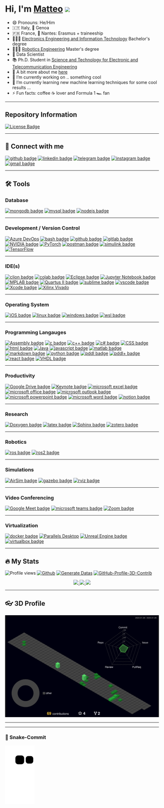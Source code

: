 # Hi, I'm [Matteo](https://about.me/matteomaragliano/getstarted) <a> <img src="https://media.giphy.com/media/hvRJCLFzcasrR4ia7z/giphy.gif" width="2.5%"></a>

- 😄 Pronouns: He/Him
- 🇮🇹 Italy, 📍 Genoa
- 🇫🇷 France, 📍 Nantes: Erasmus + traineeship 
- 👨🏻‍🎓 [Electronics Engineering and Information Technology](https://corsi.unige.it/corsi/9273) Bachelor's degree
- 👨🏻‍🎓 [Robotics Engineering](https://courses.unige.it/10635) Master's degree
- 💼 Data Scientist
- 📚 Ph.D. Student in [Science and Technology for Electronic and Telecommunication Engineering](https://corsi.unige.it/en/corsi/11361)
- 📰 A bit more about me [here](https://mmatteo-hub.github.io/resume/)
- 🔭 I’m currently working on .. something cool
- 🌱 I’m currently learning new machine learning techniques for some cool results ... 
- ⚡️ Fun facts: coffee ☕️ lover and Formula 1 🏎 fan

---
## Repository Information
<a href="https://github.com/mmatteo-hub/mmatteo-hub/blob/master/LICENSE.md"><img src="https://img.shields.io/github/license/mmatteo-hub/mmatteo-hub?color=2b9348" alt="License Badge"/></a>
</p>

<!-- <p align="center">
<a href="https://github.com/mmatteo-hub/mmatteo-hub/stargazers"><img src="https://img.shields.io/github/stars/mmatteo-hub/mmatteo-hub?color=blue" alt="Stars Badge"/></a>
<a href="https://github.com/mmatteo-hub/mmatteo-hub/network/members"><img src="https://img.shields.io/github/forks/mmatteo-hub/mmatteo-hub?color=blue" alt="Forks Badge"/></a>
<a href="https://github.com/mmatteo-hub/mmatteo-hub/issues"><img src="https://img.shields.io/github/issues/mmatteo-hub/mmatteo-hub?color=yellow" alt="Issues Badge"/></a>
<a href="https://github.com/mmatteo-hub/mmatteo-hub/pulls"><img src="https://img.shields.io/github/issues-pr/mmatteo-hub/mmatteo-hub?color=yellow" alt="Pull Requests Badge"/></a>
<a href="https://github.com/mmatteo-hub/mmatteo-hub/graphs/contributors"><img src="https://img.shields.io/github/contributors/mmatteo-hub/mmatteo-hub?color=green" alt="Contributors Badge"/></a>
<a href="https://github.com/mmatteo-hub/mmatteo-hub/blob/master/LICENSE"><img src="https://img.shields.io/github/license/mmatteo-hub/mmatteo-hub?color=2b9348" alt="License Badge"/></a>
</p>
-->
---

## 🔗 Connect with me

[![github badge](https://img.shields.io/badge/GitHub-black?style=flat-square&logo=github)](https://github.com/mmatteo-hub)
[![linkedin badge](https://img.shields.io/badge/LinkedIn-black?style=flat-square&logo=linkedin)](https://www.linkedin.com/in/matteo-maragliano-1b0202234)
[![telegram badge](https://img.shields.io/badge/Telegram-black?style=flat-square&logo=telegram)](https://t.me/Smizz99)
[![instagram badge](https://img.shields.io/badge/Instagram-black?style=flat-square&logo=instagram)](https://www.instagram.com/accounts/login/?next=/matteo_maragliano/)
[![gmail badge](https://img.shields.io/badge/Gmail-black?style=flat-square&logo=gmail)](https://www.instagram.com/accounts/login/?next=/matteo_maragliano/)

---

## 🛠️ Tools

### Database
  [![mongodb badge](https://img.shields.io/badge/MongoDB-black?style=flat&logo=mongodb)](https://www.mongodb.com/)
  [![mysql badge](https://img.shields.io/badge/MySQL-black?style=flat&logo=mysql)](https://www.mysql.com/)
  [![nodejs badge](https://img.shields.io/badge/Node.js-black?style=flat&logo=node.js)](https://nodejs.org/)

---

### Development / Version Control
  [![Azure DevOps](https://img.shields.io/badge/Azure%20DevOps-black?style=flat&logo=azure-devops)](https://azure.microsoft.com/en-us/services/devops/)
  [![bash badge](https://img.shields.io/badge/Bash-black?style=flat&logo=gnu-bash)](https://www.gnu.org/software/bash/)
  [![github badge](https://img.shields.io/badge/GitHub-black?style=flat&logo=github)](https://git-scm.com)
  [![gitlab badge](https://img.shields.io/badge/GitLab-black?style=flat&logo=gitlab)](https://about.gitlab.com/)
  [![NVIDIA badge](https://img.shields.io/badge/NVIDIA-black?style=flat&logo=nvidia)](https://www.nvidia.com/)
  [![PyTorch](https://img.shields.io/badge/PyTorch-black?style=flat&logo=pytorch)](https://pytorch.org/)
  [![postman badge](https://img.shields.io/badge/Postman-black?style=flat&logo=postman)](https://www.postman.com/)
  [![simulink badge](https://img.shields.io/badge/Simulink-black?style=flat&logo=simulink)](https://www.mathworks.com/products/simulink.html)
  [![TensorFlow](https://img.shields.io/badge/TensorFlow-black?style=flat&logo=tensorflow)](https://www.tensorflow.org/)

---

### IDE(s)
  [![clion badge](https://img.shields.io/badge/CLion-black?style=flat&logo=clion)](https://www.jetbrains.com/clion/)
  [![colab badge](https://img.shields.io/badge/Google%20Colab-black?style=flat&logo=google-colab)](https://colab.research.google.com/)
  [![Eclipse badge](https://img.shields.io/badge/Eclipse-black?style=flat&logo=eclipse)](https://www.eclipse.org/)
  [![Jupyter Notebook badge](https://img.shields.io/badge/Jupyter%20Notebook-black?style=flat&logo=jupyter)](https://jupyter.org/)
  [![MPLAB badge](https://img.shields.io/badge/MPLAB-black?style=flat&logo=microchip)](https://www.microchip.com/mplab)
  [![Quartus II badge](https://img.shields.io/badge/Quartus%20II-black?style=flat&logo=altera)](https://www.intel.com/content/www/us/en/software/programmable/quartus-prime/overview.html)
  [![sublime badge](https://img.shields.io/badge/Sublime%20Text-black?style=flat&logo=sublime-text)](https://www.sublimetext.com/)
  [![vscode badge](https://img.shields.io/badge/VS%20Code-black?style=flat&logo=visual-studio-code)](https://code.visualstudio.com/)
  [![Xcode badge](https://img.shields.io/badge/Xcode-black?style=flat&logo=xcode)](https://developer.apple.com/xcode/)
  [![Xilinx Vivado](https://img.shields.io/badge/Xilinx%20Vivado-black?style=flat&logo=xilinx)](https://www.xilinx.com/products/design-tools/vivado.html)

---

### Operating System
  [![iOS badge](https://img.shields.io/badge/iOS-black?style=flat&logo=ios)](https://www.apple.com/ios/)
  [![linux badge](https://img.shields.io/badge/Linux-black?style=flat&logo=linux)](https://www.linux.org/)
  [![windows badge](https://img.shields.io/badge/Windows-black?style=flat&logo=windows)](https://www.microsoft.com/windows/)
  [![wsl badge](https://img.shields.io/badge/WSL-black?style=flat&logo=ubuntu)](https://docs.microsoft.com/en-us/windows/wsl/)

---

### Programming Langauges
  [![Assembly badge](https://img.shields.io/badge/Assembly-black?style=flat&logo=assembly)](https://en.wikipedia.org/wiki/Assembly_language)
  [![c badge](https://img.shields.io/badge/C-black?style=flat&logo=c)](https://www.w3schools.com/c/index.php)
  [![c++ badge](https://img.shields.io/badge/C++-black?style=flat&logo=c%2B%2B)](https://www.w3schools.com/cpp/default.asp)
  [![c# badge](https://img.shields.io/badge/C%23-black?style=flat&logo=csharp)](https://www.w3schools.com/cs/index.php)
  [![CSS badge](https://img.shields.io/badge/CSS-black?style=flat&logo=css3)](https://www.w3.org/Style/CSS/Overview.en.html)
  [![html badge](https://img.shields.io/badge/HTML-black?style=flat&logo=html5)](https://developer.mozilla.org/en-US/docs/Web/HTML)
  [![Java](https://img.shields.io/badge/Java-black?style=flat&logo=openjdk)](https://openjdk.java.net/)
  [![javascript badge](https://img.shields.io/badge/JavaScript-black?style=flat&logo=javascript)](https://developer.mozilla.org/en-US/docs/Web/JavaScript)
  [![matlab badge](https://img.shields.io/badge/MATLAB-black?style=flat&logo=mathworks)](https://www.mathworks.com/products/matlab.html)
  [![markdown badge](https://img.shields.io/badge/Markdown-black?style=flat&logo=markdown)](https://daringfireball.net/projects/markdown/)
  [![python badge](https://img.shields.io/badge/Python-black?style=flat&logo=python)](https://www.python.org/)
  [![pddl badge](https://img.shields.io/badge/PDDL-black?style=flat&logo=)](https://planning.wiki/guide/whatis/pddl#:~:text=Planning%20Domain%20Definition%20Language%20(PDDL)%20is%20a%20family%20of%20languages,with%20different%20levels%20of%20expressivity.)
  [![pddl+ badge](https://img.shields.io/badge/PDDL+-black?style=flat&logo=)](https://planning.wiki/ref/pddlplus)
  [![react badge](https://img.shields.io/badge/React-black?style=flat&logo=react)](https://reactjs.org/)
  [![VHDL badge](https://img.shields.io/badge/VHDL-black?style=flat&logo=vhdl)](https://en.wikipedia.org/wiki/VHDL)

---

### Productivity
  [![Google Drive badge](https://img.shields.io/badge/Google%20Drive-black?style=flat&logo=google-drive)](https://drive.google.com)
  [![Keynote badge](https://img.shields.io/badge/Keynote-black?style=flat&logo=keynote)](https://www.apple.com/keynote/)
  [![microsoft excel badge](https://img.shields.io/badge/Microsoft%20Excel-black?style=flat&logo=microsoft%20excel)](https://www.office.com/excel)
  [![microsoft office badge](https://img.shields.io/badge/Microsoft%20Office-black?style=flat&logo=microsoft)](https://www.office.com/)
  [![microsoft outlook badge](https://img.shields.io/badge/Microsoft%20Outlook-black?style=flat&logo=microsoft%20outlook)](https://www.office.com/outlook)
  [![microsoft powerpoint badge](https://img.shields.io/badge/Microsoft%20PowerPoint-black?style=flat&logo=microsoft%20powerpoint)](https://www.office.com/powerpoint)
  [![microsoft word badge](https://img.shields.io/badge/Microsoft%20Word-black?style=flat&logo=microsoft%20word)](https://www.office.com/word)
  [![notion badge](https://img.shields.io/badge/Notion-black?style=flat&logo=notion)](https://www.notion.so/)

---

### Research
  [![Doxygen badge](https://img.shields.io/badge/Doxygen-black?style=flat&logo=doxygen)](https://www.doxygen.nl/)
  [![latex badge](https://img.shields.io/badge/LaTeX-black?style=flat&logo=latex)](https://www.latex-project.org/)
  [![Sphinx badge](https://img.shields.io/badge/Sphinx-black?style=flat&logo=sphinx)](https://www.sphinx-doc.org/)
  [![zotero badge](https://img.shields.io/badge/Zotero-black?style=flat&logo=zotero)](https://www.zotero.org)

---

### Robotics
  [![ros badge](https://img.shields.io/badge/ROS-black?style=flat&logo=ros)](https://www.ros.org/)
  [![ros2 badge](https://img.shields.io/badge/ROS2-black?style=flat&logo=ros)](https://www.ros.org/)
  
---

### Simulations
  [![AirSim badge](https://img.shields.io/badge/AirSim-black?style=flat&logo=unreal-engine)](https://microsoft.github.io/AirSim/)
  [![gazebo badge](https://img.shields.io/badge/Gazebo-black?style=flat&logo=gazebo)](http://gazebosim.org/)
  [![rviz badge](https://img.shields.io/badge/Rviz-black?style=flat&logo=ros)](https://wiki.ros.org/rviz)
  
---

### Video Conferencing
  [![Google Meet badge](https://img.shields.io/badge/Google%20Meet-black?style=flat&logo=google-meet)](https://meet.google.com/)
  [![microsoft teams badge](https://img.shields.io/badge/Microsoft%20Teams-black?style=flat&logo=microsoft%20teams)](https://www.microsoft.com/microsoft-teams/)
  [![Zoom badge](https://img.shields.io/badge/Zoom-black?style=flat&logo=zoom)](https://zoom.us/)

---

### Virtualization
  [![docker badge](https://img.shields.io/badge/Docker-black?style=flat&logo=docker)](https://www.docker.com/)
  [![Parallels Desktop](https://img.shields.io/badge/Parallels%20Desktop-black?style=flat&logo=parallels)](https://www.parallels.com/)
  [![Unreal Engine badge](https://img.shields.io/badge/Unreal%20Engine-black?style=flat&logo=unreal-engine)](https://www.unrealengine.com/)
  [![virtualbox badge](https://img.shields.io/badge/VirtualBox-black?style=flat&logo=virtualbox)](https://www.virtualbox.org)
  
---  
## 🔥 My Stats

![Profile views](https://komarev.com/ghpvc/?username=mmatteo-hub) [![Github](https://img.shields.io/github/followers/mmatteo-hub?label=Follow&style=social)](https://github.com/mmatteo-hub) [![Generate Datas](https://github.com/mmatteo-hub/mmatteo-hub/actions/workflows/main.yml/badge.svg)](https://github.com/mmatteo-hub/mmatteo-hub/actions/workflows/main.yml) [![GitHub-Profile-3D-Contrib](https://github.com/mmatteo-hub/mmatteo-hub/actions/workflows/profile-3d.yml/badge.svg)](https://github.com/mmatteo-hub/mmatteo-hub/actions/workflows/profile-3d.yml)

<p align="center">
  <a href="https://github.com/mmatteo-hub">
    <img height="180em" src="https://github-readme-stats.vercel.app/api?username=mmatteo-hub&theme=noctis_minimus&show_icons=true" />
    <img height="180em" src="https://github-readme-stats.vercel.app/api/top-langs/?username=mmatteo-hub&theme=noctis_minimus&layout=compact" />
  </a>
  <a href="https://github.com/mmatteo-hub">
    <img height="180em" src="https://github-readme-streak-stats.herokuapp.com/?user=mmatteo-hub&theme=noctis_minimus" />
  </a>
</p>

---
## 👓 3D Profile

<p align="center">
  <a href="./profile-3d-contrib/profile-night-green.svg">
    <img width="900em" src="./profile-3d-contrib/profile-night-green.svg">
  </a>
</p>

---
<!--
### 📈 Contribution graph

<p align="center"> <img width="900em" src="https://activity-graph.herokuapp.com/graph?username=mmatteo-hub&bg_color=01010f&color=f5f5fe&line=ed4a7c&point=45994a&area=true&hide_border=true" alt="Github Graph" /> </p> 
-->

---
### 🐍 Snake-Commit

![Snake animation](https://github.com/mmatteo-hub/mmatteo-hub/blob/output/github-contribution-grid-snake.svg)
